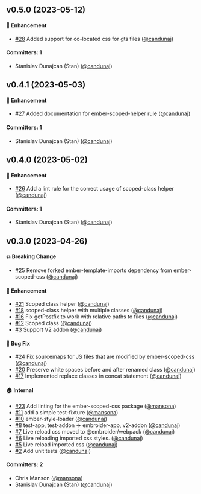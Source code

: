 



## v0.5.0 (2023-05-12)

#### :rocket: Enhancement
* [#28](https://github.com/soxhub/ember-scoped-css/pull/28) Added support for co-located css for gts files ([@candunaj](https://github.com/candunaj))

#### Committers: 1
- Stanislav Dunajcan (Stan) ([@candunaj](https://github.com/candunaj))


## v0.4.1 (2023-05-03)

#### :rocket: Enhancement
* [#27](https://github.com/soxhub/ember-scoped-css/pull/27) Added documentation for ember-scoped-helper rule ([@candunaj](https://github.com/candunaj))

#### Committers: 1
- Stanislav Dunajcan (Stan) ([@candunaj](https://github.com/candunaj))


## v0.4.0 (2023-05-02)

#### :rocket: Enhancement
* [#26](https://github.com/soxhub/ember-scoped-css/pull/26) Add a lint rule for the correct usage of scoped-class helper ([@candunaj](https://github.com/candunaj))

#### Committers: 1
- Stanislav Dunajcan (Stan) ([@candunaj](https://github.com/candunaj))


## v0.3.0 (2023-04-26)

#### :boom: Breaking Change
* [#25](https://github.com/soxhub/ember-scoped-css/pull/25) Remove forked ember-template-imports dependency from ember-scoped-css ([@candunaj](https://github.com/candunaj))

#### :rocket: Enhancement
* [#21](https://github.com/soxhub/ember-scoped-css/pull/21) Scoped class helper ([@candunaj](https://github.com/candunaj))
* [#18](https://github.com/soxhub/ember-scoped-css/pull/18) scoped-class helper with multiple classes ([@candunaj](https://github.com/candunaj))
* [#16](https://github.com/soxhub/ember-scoped-css/pull/16) Fix getPostfix to work with relative paths to files ([@candunaj](https://github.com/candunaj))
* [#12](https://github.com/soxhub/ember-scoped-css/pull/12) Scoped class ([@candunaj](https://github.com/candunaj))
* [#3](https://github.com/soxhub/ember-scoped-css/pull/3) Support V2 addon ([@candunaj](https://github.com/candunaj))

#### :bug: Bug Fix
* [#24](https://github.com/soxhub/ember-scoped-css/pull/24) Fix sourcemaps for JS files that are modified by ember-scoped-css ([@candunaj](https://github.com/candunaj))
* [#20](https://github.com/soxhub/ember-scoped-css/pull/20) Preserve white spaces before and after renamed class ([@candunaj](https://github.com/candunaj))
* [#17](https://github.com/soxhub/ember-scoped-css/pull/17) Implemented replace classes in concat statement ([@candunaj](https://github.com/candunaj))

#### :house: Internal
* [#23](https://github.com/soxhub/ember-scoped-css/pull/23) Add linting for the ember-scoped-css package ([@mansona](https://github.com/mansona))
* [#11](https://github.com/soxhub/ember-scoped-css/pull/11) add a simple test-fixture ([@mansona](https://github.com/mansona))
* [#10](https://github.com/soxhub/ember-scoped-css/pull/10) ember-style-loader ([@candunaj](https://github.com/candunaj))
* [#8](https://github.com/soxhub/ember-scoped-css/pull/8) test-app, test-addon -> embroider-app, v2-addon ([@candunaj](https://github.com/candunaj))
* [#7](https://github.com/soxhub/ember-scoped-css/pull/7) Live reload css moved to @embroider/webpack ([@candunaj](https://github.com/candunaj))
* [#6](https://github.com/soxhub/ember-scoped-css/pull/6) Live reloading imported css styles. ([@candunaj](https://github.com/candunaj))
* [#5](https://github.com/soxhub/ember-scoped-css/pull/5) Live reload imported css ([@candunaj](https://github.com/candunaj))
* [#2](https://github.com/soxhub/ember-scoped-css/pull/2) Add unit tests ([@candunaj](https://github.com/candunaj))

#### Committers: 2
- Chris Manson ([@mansona](https://github.com/mansona))
- Stanislav Dunajcan (Stan) ([@candunaj](https://github.com/candunaj))

